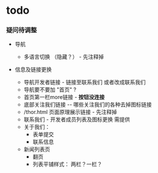 # todo

### 疑问待调整
- 导航
    - 多语言切换 （隐藏？） - 先注释掉

- 信息及链接更换
    - 导航开发者链接  - 链接至联系我们 或者改成联系我们
    - 导航要不要加 "首页" ?
    - 首页第一栏more链接  - **按钮没连接**
    - 底部关注我们链接  -- 哪些关注我们的各种去掉图标链接
    - /thor.html 页面原理展示链接 - 先注释掉
    - 联系我们 - 开发者成员列表及图标更换 需提供
    - 关于我们：
        - 表单提交
        - 联系信息
    - 新闻列表页
        - 翻页
        - 列表平铺样式： 两栏？一栏？



